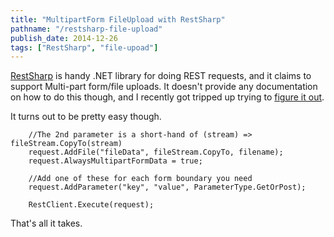 ```yaml
---
title: "MultipartForm FileUpload with RestSharp"
pathname: "/restsharp-file-upload"
publish_date: 2014-12-26
tags: ["RestSharp", "file-upoad"]
---
```


[RestSharp](https://github.com/restsharp/RestSharp) is handy .NET library for doing REST requests, and it claims to support Multi-part form/file uploads. It doesn't provide any documentation on how to do this though, and I recently got tripped up trying to [figure it out](https://github.com/restsharp/RestSharp/issues/524).

It turns out to be pretty easy though.

    	//The 2nd parameter is a short-hand of (stream) => fileStream.CopyTo(stream)
        request.AddFile("fileData", fileStream.CopyTo, filename);
        request.AlwaysMultipartFormData = true;
    
        //Add one of these for each form boundary you need
        request.AddParameter("key", "value", ParameterType.GetOrPost);
        
        RestClient.Execute(request);
    

That's all it takes.
